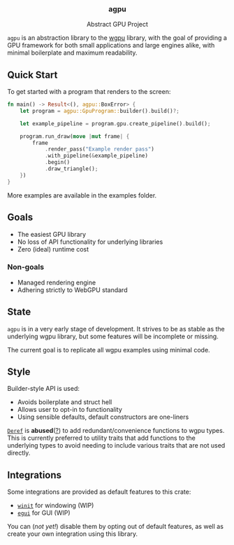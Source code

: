 <div>
    <h3 align="center"> agpu </h1>
    <p align="center"> Abstract GPU Project </p>
</div>

`agpu` is an abstraction library to the [wgpu](https://github.com/gfx-rs/wgpu) library, with the goal of providing a GPU framework for both small applications and large engines alike, with minimal boilerplate and maximum readability.

## Quick Start
To get started with a program that renders to the screen:
```rust
fn main() -> Result<(), agpu::BoxError> {
    let program = agpu::GpuProgram::builder().build()?;

    let example_pipeline = program.gpu.create_pipeline().build();

    program.run_draw(move |mut frame| {
        frame
            .render_pass("Example render pass")
            .with_pipeline(&example_pipeline)
            .begin()
            .draw_triangle();
    })
}
```
More examples are available in the examples folder. 

## Goals
- The easiest GPU library
- No loss of API functionality for underlying libraries
- Zero (ideal) runtime cost

### Non-goals
- Managed rendering engine
- Adhering strictly to WebGPU standard

## State
`agpu` is in a very early stage of development. It strives to be as stable as the underlying wgpu library, but some features will be incomplete or missing.

The current goal is to replicate all wgpu examples using minimal code. 

## Style
Builder-style API is used:
- Avoids boilerplate and struct hell
- Allows user to opt-in to functionality 
- Using sensible defaults, default constructors are one-liners
  
[`Deref`](https://doc.rust-lang.org/std/ops/trait.Deref.html) is **abused**([?](https://rust-unofficial.github.io/patterns/anti_patterns/deref.html)) to add redundant/convenience functions to wgpu types. This is currently preferred to utility traits that add functions to the underlying types to avoid needing to include various traits that are not used directly.

## Integrations

Some integrations are provided as default features to this crate:
- [`winit`](https://github.com/rust-windowing/winit) for windowing (WIP)
- [`egui`](https://github.com/emilk/egui) for GUI (WIP)

You can (*not yet!*) disable them by opting out of default features, as well as create your own integration using this library.

